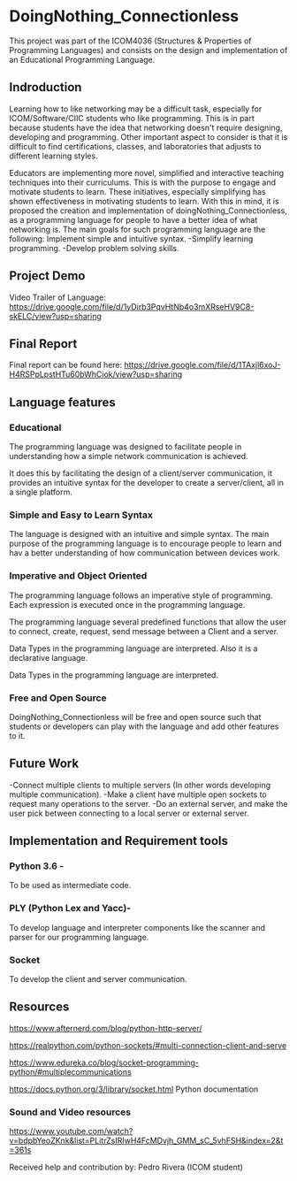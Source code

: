 # DoingNothing_Connectionless
This project was part of the ICOM4036 (Structures & Properties of Programming Languages) and consists on the design and implementation of an Educational Programming Language.

## Indroduction
Learning how to like networking may be a difficult task, especially for ICOM/Software/CIIC students who like programming. This is in part because students have the idea that networking doesn't require designing, developing and programming. Other important aspect to consider is that it is difficult to find certifications, classes, and laboratories that adjusts to different learning styles.

Educators are implementing more novel, simplified and interactive teaching techniques into their curriculums. This is with the purpose to engage and motivate students to learn. These initiatives, especially simplifying has shown effectiveness in motivating students to learn. 
With this in mind, it is proposed the creation and implementation of doingNothing_Connectionless, as a programming language for people to have a better idea of what networking is. The main goals for such programming language are the following:
Implement simple and intuitive syntax.
  -Simplify learning programming.
  -Develop problem solving skills.


## Project Demo
Video Trailer of Language:
https://drive.google.com/file/d/1yDirb3PqvHtNb4o3mXRseHV9C8-skELC/view?usp=sharing
## Final Report
Final report can be found here:
https://drive.google.com/file/d/1TAxjl6xoJ-H4RSPpLpstHTu60bWhCiok/view?usp=sharing
## Language features
### Educational
The programming language was designed to facilitate people in understanding how a simple network communication is achieved.

It does this by facilitating the design of a client/server communication, it provides an intuitive syntax for the developer to create a server/client, all in a single platform.

### Simple and Easy to Learn Syntax 
The language is designed with an intuitive and simple syntax. The main purpose of the programming language is to encourage people to learn and hav a better understanding of how communication between devices work. 
 
### Imperative and Object Oriented 
The programming language follows an imperative style of programming. Each expression is executed once in the programming language.

The programming language several predefined functions that allow the user to connect, create, request, send message between a Client and a server. 

Data Types in the programming language are interpreted. Also it is a declarative language. 

Data Types in the programming language are interpreted.
### Free and Open Source
 DoingNothing_Connectionless will be free and open source such that students or developers can play with the language and add other features to it.
## Future Work 
-Connect multiple clients to multiple servers (In other words developing multiple communication). 
-Make a client have multiple open sockets to request many operations to the server. 
-Do an external server, and make the user pick between connecting to a local server or external server.
## Implementation and Requirement tools
### Python 3.6 - 
To be used as intermediate code.
### PLY (Python Lex and Yacc)- 
To develop language and interpreter components like the scanner and parser for our programming language.
### Socket 
To develop the client and server communication.
## Resources 
https://www.afternerd.com/blog/python-http-server/

https://realpython.com/python-sockets/#multi-connection-client-and-serve

https://www.edureka.co/blog/socket-programming-python/#multiplecommunications

https://docs.python.org/3/library/socket.html Python documentation
### Sound and Video resources
https://www.youtube.com/watch?v=bdpbYeoZKnk&list=PLitrZsIRIwH4FcMDvjh_GMM_sC_5vhFSH&index=2&t=361s

Received help and contribution by: Pedro Rivera (ICOM student)
